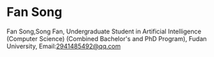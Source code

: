 # Fan Song
Fan Song,Song Fan, Undergraduate Student in Artificial Intelligence (Computer Science) (Combined Bachelor's and PhD Program), Fudan University, Email:2941485492@qq.com
